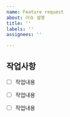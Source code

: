 ```yaml
---
name: Feature request
about: 이슈 설명
title: ''
labels: ''
assignees: ''

---
```


## 작업사항

- [ ] 작업내용

- [ ] 작업내용

- [ ] 작업내용
